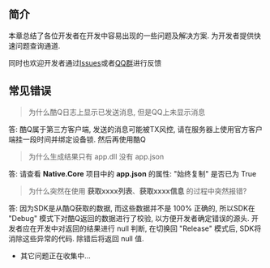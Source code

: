 ## 简介

本章总结了各位开发者在开发中容易出现的一些问题及解决方案. 为开发者提供快速问题查询通道.

同时也欢迎开发者通过[Issues](https://github.com/Jie2GG/Native.Framework/issues)或者[QQ群](http://qm.qq.com/cgi-bin/qm/qr?k=HT_Ei-HIuCnVRIyMzB-CQQXeF80ZyUC-&group_code=711841640)进行反馈

## 常见错误

> 为什么酷Q日志上显示已发送消息, 但是QQ上未显示消息

答: 酷Q属于第三方客户端, 发送的消息可能被TX风控, 请在服务器上使用官方客户端挂一段时间并绑定设备锁. 然后再使用酷Q

> 为什么生成结果只有 app.dll 没有 app.json

答: 请查看 **Native.Core** 项目中的 **app.json** 的属性: "始终复制" 是否已为 True

> 为什么突然在使用 **获取xxxx列表**、**获取xxxx信息** 的过程中突然报错?

答: 因为SDK是从酷Q获取的数据, 而这些数据并不是 100% 正确的, 所以SDK在 "Debug" 模式下对酷Q返回的数据进行了校验, 以方便开发者确定错误的源头. 开发者应在开发中对返回的结果进行 null 判断, 在切换回 "Release" 模式后, SDK将消除这些异常的代码. 除错后将返回 null 值.

* 其它问题正在收集中...